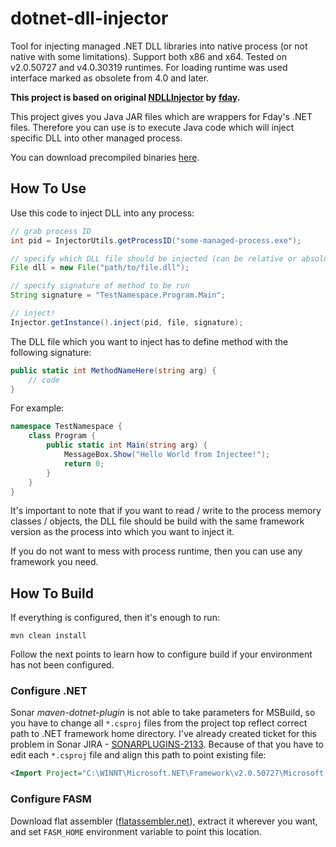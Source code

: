 dotnet-dll-injector
============

Tool for injecting managed .NET DLL libraries into native process (or not native with some limitations). 
Support both x86 and x64. Tested on v2.0.50727 and v4.0.30319 runtimes. For loading runtime was 
used interface marked as obsolete from 4.0 and later.

**This project is based on original [NDLLInjector](https://github.com/fday/NDllInjector) by [fday](https://github.com/fday).** 

This project gives you Java JAR files which are wrappers for Fday's .NET files. Therefore you can use is
to execute Java code which will inject specific DLL into other managed process.

You can download precompiled binaries [here](http://repo.sarxos.pl/maven2/com/github/sarxos/dotnet-dll-injector/0.1/dotnet-dll-injector-0.1-dist.zip). 

## How To Use

Use this code to inject DLL into any process:

```java
// grab process ID
int pid = InjectorUtils.getProcessID("some-managed-process.exe");

// specify which DLL file should be injected (can be relative or absolute path) 
File dll = new File("path/to/file.dll");

// specify signature of method to be run
String signature = "TestNamespace.Program.Main"; 

// inject!
Injector.getInstance().inject(pid, file, signature);
```

The DLL file which you want to inject has to define method with the following signature:

```cs
public static int MethodNameHere(string arg) {
	// code
}
```

For example:

```cs
namespace TestNamespace {
    class Program {
        public static int Main(string arg) {
            MessageBox.Show("Hello World from Injectee!");
            return 0;
        }
    }
}
```

It's important to note that if you want to read / write to the process memory classes / objects, 
the DLL file should be build with the same framework version as the process into which you want
to inject it.

If you do not want to mess with process runtime, then you can use any framework you need.


## How To Build

If everything is configured, then it's enough to run:

```
mvn clean install
```

Follow the next points to learn how to configure build if your environment has not been configured.


### Configure .NET

Sonar _maven-dotnet-plugin_ is not able to take parameters for MSBuild, so you have to change all ```*.csproj```
files from the project top reflect correct path to .NET framework home directory. I've already created ticket 
for this problem in Sonar JIRA - [SONARPLUGINS-2133](http://jira.codehaus.org/browse/SONARPLUGINS-2133). 
Because of that you have to edit each ```*.csproj``` file and align this path to point existing file:

```xml
<Import Project="C:\WINNT\Microsoft.NET\Framework\v2.0.50727\Microsoft.CSharp.targets" />
```

### Configure FASM

Download flat assembler ([flatassembler.net](http://flatassembler.net)), extract it wherever you want, and set
```FASM_HOME``` environment variable to point this location.


